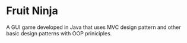 # Fruit Ninja

A GUI game developed in Java that uses MVC design pattern and other basic design patterns with OOP priniciples.
